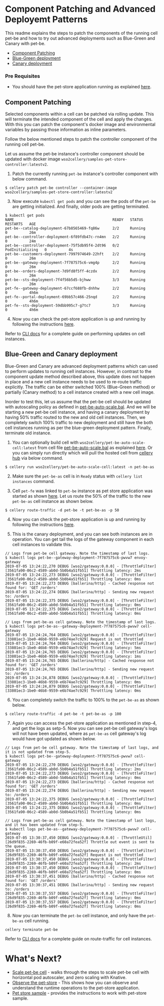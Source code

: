 # Component Patching and Advanced Deployemt Patterns
This readme explains the steps to patch the components of the running cell pet-be and how to try out advanced deployments such as Blue-Green and Canary with pet-be.
- [Component Patching](#component-patching)
- [Blue-Green deployment](#blue-green-and-canary-deployment)
- [Canary deployment](#blue-green-and-canary-deployment)

### Pre Requisites
- You should have the pet-store application running as explained [here](../../cells/pet-store/README.md).

## Component Patching
Selected components within a cell can be patched via rolling update. This will terminate the intended component of the cell and apply 
the changes. With this you can patch the component's docker image and environmental variables by passing those information as inline parameters.

Follow the below mentioned steps to patch the controller component of the running cell pet-be.  

Let us assume the pet-be instance's controller component should be updated with docker image `wso2cellery/samples-pet-store-controller:latestv2`. 

1) Patch the currently running `pet-be` instance's controller component with below command.
```
$ cellery patch pet-be controller --container-image wso2cellery/samples-pet-store-controller:latestv2
```
3) Now execute `kubectl get pods` and you can see the pods of the `pet-be` are getting initialized. And finally, older pods are getting terminated.
```
$ kubectl get pods
NAME                                             READY   STATUS            RESTARTS   AGE
pet-be--catalog-deployment-67b8565469-fq86w      2/2     Running           0          26m
pet-be--controller-deployment-6f89fdb47c-rn4mn   2/2     Running           0          24m
pet-be--controller-deployment-75f5db95f4-2dt96   0/2     PodInitializing   0          4s
pet-be--customers-deployment-7997974649-22hft    2/2     Running           0          26m
pet-be--gateway-deployment-7f787575c6-vmg4p      2/2     Running           0          26m
pet-be--orders-deployment-7d9fd8f5ff-4czdx       2/2     Running           0          26m
pet-be--sts-deployment-7f4f56b5d5-bjhww          3/3     Running           0          26m
pet-fe--gateway-deployment-67ccf688fb-dnhhw      2/2     Running           0          4h6m
pet-fe--portal-deployment-69bb57c466-25nqd       2/2     Running           0          4h6m
pet-fe--sts-deployment-59dbb995c7-g7tc7          3/3     Running           0          4h6m
```

4) Now you can check the pet-store application is up and running by following the instructions [here](../../cells/pet-store/README.md#view-application).

Refer to [CLI docs](https://github.com/wso2-cellery/sdk/blob/master/docs/cli-reference.md#cellery-patch) for a complete guide on performing updates on cell instances.

## Blue-Green and Canary deployment
Blue-Green and Canary are advanced deployment patterns which can used to perform updates to running cell instances. 
However, in contrast to the component update method described above, this update does not happen in place and a new cell instance needs to be used to re-route traffic explicitly. 
The traffic can be either switched 100% (Blue-Green method) or partially (Canary method) to a cell instance created with a new cell image.

Inorder to test this, let us assume that the pet-be cell should be updated with autoscaling policy as defined in 
[pet-be-auto-scale.bal](../../cells/pet-store/advanced/pet-be-auto-scale/pet-be-auto-scale.bal). And we will be starting 
a new pet-be cell instance, and having a canary deployment by having 50% traffic routed to the new and old cell instances. 
Then, we completely switch 100% traffic to new deployment and still have the both cell instances running as per the blue-green deployment pattern. 
Finally, terminate old instance.

1) You can optionally build cell with `wso2cellery/pet-be-auto-scale-cell:latest` from cell file [pet-be-auto-scale.bal](../../cells/pet-store/advanced/pet-be-auto-scale/pet-be-auto-scale.bal) 
as explained [here](build-and-run.md). Or you can simply run directly which will pull the hosted cell from [cellery hub](https://hub.cellery.io/orgs/wso2cellery) via below command. 
```
$ cellery run wso2cellery/pet-be-auto-scale-cell:latest -n pet-be-as
```
2) Make sure the `pet-be-as` cell is in `Ready` status with `cellery list instances` command.

3) Cell `pet-fe` was linked to `pet-be` instance as pet store application was started as shown [here](../../cells/pet-store/README.md#quick-run).
 Let us route the 50% of the traffic to the new `pet-be-as` cell instance as shown below. 
```
$ cellery route-traffic -d pet-be -t pet-be-as -p 50
```

4) Now you can check the pet-store application is up and running by following the instructions [here](../../cells/pet-store/README.md#view-application).

5) This is the canary deployment, and you can see both instances are in operation. You can get tail the logs of the 
gateway component in each cell instances to validate this. 

```
// Logs from pet-be cell gateway. Note the timestamp of last logs.
$ kubectl logs pet-be--gateway-deployment-7f787575c6-pwvw7 envoy-gateway
2019-07-05 13:24:22,270 DEBUG [wso2/gateway:0.0.0] - [ThrottleFilter] [3561fa90-06c2-4589-ab0d-5b0b4a51fb51] Throttling latency: 2ms
2019-07-05 13:24:22,273 DEBUG [wso2/gateway:0.0.0] - [ThrottleFilter] [3561fa90-06c2-4589-ab0d-5b0b4a51fb51] Throttling latency: 0ms
2019-07-05 13:24:22,273 DEBUG [ballerina/http] - Cached response not found for: 'GET /orders'
2019-07-05 13:24:22,274 DEBUG [ballerina/http] - Sending new request to: /orders
2019-07-05 13:24:22,375 DEBUG [wso2/gateway:0.0.0] - [ThrottleFilter] [3561fa90-06c2-4589-ab0d-5b0b4a51fb51] Throttling latency: 0ms
2019-07-05 13:24:22,375 DEBUG [wso2/gateway:0.0.0] - [ThrottleFilter] [3561fa90-06c2-4589-ab0d-5b0b4a51fb51] Throttling latency: 0ms
```

```
// Logs from pet-be-as cell gateway. Note the timestamp of last logs.
$ kubectl logs pet-be-as--gateway-deployment-7f787575c6-pwvw7 cell-gateway
2019-07-05 13:24:24,764 DEBUG [wso2/gateway:0.0.0] - [ThrottleFilter] [33801ec3-1be0-46b8-9559-e6b74ae7c929] Request is not throttled
2019-07-05 13:24:24,764 DEBUG [wso2/gateway:0.0.0] - [ThrottleFilter] [33801ec3-1be0-46b8-9559-e6b74ae7c929] Throttling latency: 5ms
2019-07-05 13:24:24,765 DEBUG [wso2/gateway:0.0.0] - [ThrottleFilter] [33801ec3-1be0-46b8-9559-e6b74ae7c929] Throttling latency: 1ms
2019-07-05 13:24:24,765 DEBUG [ballerina/http] - Cached response not found for: 'GET /orders'
2019-07-05 13:24:24,765 DEBUG [ballerina/http] - Sending new request to: /orders
2019-07-05 13:24:24,878 DEBUG [wso2/gateway:0.0.0] - [ThrottleFilter] [33801ec3-1be0-46b8-9559-e6b74ae7c929] Throttling latency: 0ms
2019-07-05 13:24:24,879 DEBUG [wso2/gateway:0.0.0] - [ThrottleFilter] [33801ec3-1be0-46b8-9559-e6b74ae7c929] Throttling latency: 0ms
```

6) You can completely switch the traffic to 100% to the `pet-be-as` as shown below. 
```
$ cellery route-traffic -d pet-be -t pet-be-as -p 100
```

7) Again you can access the pet-store application as mentioned in step-4, and get the logs as setp-5. Now you can see 
pet-be cell gateway's logs will not have been updated, where as `pet-be-as` cell gateway's log would have got updated as shown below.

```
// Logs from pet-be cell gateway. Note the timestamp of last logs, and it is not updated from step-5.
$ kubectl logs pet-be--gateway-deployment-7f787575c6-pwvw7 cell-gateway
2019-07-05 13:24:22,270 DEBUG [wso2/gateway:0.0.0] - [ThrottleFilter] [3561fa90-06c2-4589-ab0d-5b0b4a51fb51] Throttling latency: 2ms
2019-07-05 13:24:22,273 DEBUG [wso2/gateway:0.0.0] - [ThrottleFilter] [3561fa90-06c2-4589-ab0d-5b0b4a51fb51] Throttling latency: 0ms
2019-07-05 13:24:22,273 DEBUG [ballerina/http] - Cached response not found for: 'GET /orders'
2019-07-05 13:24:22,274 DEBUG [ballerina/http] - Sending new request to: /orders
2019-07-05 13:24:22,375 DEBUG [wso2/gateway:0.0.0] - [ThrottleFilter] [3561fa90-06c2-4589-ab0d-5b0b4a51fb51] Throttling latency: 0ms
2019-07-05 13:24:22,375 DEBUG [wso2/gateway:0.0.0] - [ThrottleFilter] [3561fa90-06c2-4589-ab0d-5b0b4a51fb51] Throttling latency: 0ms
```

```
// Logs from pet-be-as cell gateway. Note the timestamp of last logs, and it has been updated from step-5.
$ kubectl logs pet-be-as--gateway-deployment-7f787575c6-pwvw7 cell-gateway
2019-07-05 13:30:37,450 DEBUG [wso2/gateway:0.0.0] - [ThrottleUtil] [26d9f835-2269-46fb-b09f-e60a72fea52f] Throttle out event is sent to the queue.
2019-07-05 13:30:37,450 DEBUG [wso2/gateway:0.0.0] - [ThrottleFilter] [26d9f835-2269-46fb-b09f-e60a72fea52f] Request is not throttled
2019-07-05 13:30:37,450 DEBUG [wso2/gateway:0.0.0] - [ThrottleFilter] [26d9f835-2269-46fb-b09f-e60a72fea52f] Throttling latency: 2ms
2019-07-05 13:30:37,450 DEBUG [wso2/gateway:0.0.0] - [ThrottleFilter] [26d9f835-2269-46fb-b09f-e60a72fea52f] Throttling latency: 0ms
2019-07-05 13:30:37,451 DEBUG [ballerina/http] - Cached response not found for: 'GET /orders'
2019-07-05 13:30:37,451 DEBUG [ballerina/http] - Sending new request to: /orders
2019-07-05 13:30:37,557 DEBUG [wso2/gateway:0.0.0] - [ThrottleFilter] [26d9f835-2269-46fb-b09f-e60a72fea52f] Throttling latency: 0ms
2019-07-05 13:30:37,557 DEBUG [wso2/gateway:0.0.0] - [ThrottleFilter] [26d9f835-2269-46fb-b09f-e60a72fea52f] Throttling latency: 0ms
```

8) Now you can terminate the `pet-be` cell instance, and only have the `pet-be-as` cell running. 
```
cellery terminate pet-be
```

Refer to [CLI docs](https://github.com/wso2-cellery/sdk/blob/master/docs/cli-reference.md#cellery-route-traffic) for a complete guide on route-traffic for cell instances.


# What's Next?
- [Scale pet-be cell](scale-cell.md) - walks through the steps to scale pet-be cell with horizontal pod autoscaler, and zero scaling with Knative. 
- [Observe the pet-store](observability.md) - This shows how you can observe and understand the runtime operations to the pet-store application.
- [Pet store sample](../../cells/pet-store/README.md) - provides the instructions to work with pet-store sample.

